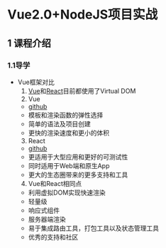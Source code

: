 
# Vue2.0+NodeJS项目实战

## 1 课程介绍

### 1.1导学

* Vue框架对比
  1. [Vue](https://cn.vuejs.org)和[React](https://reactjs.org)目前都使用了Virtual DOM
  2. Vue
    * [github](https://github.com/vuejs/vue)
    * 模板和渲染函数的弹性选择
    * 简单的语法及项目创建
    * 更快的渲染速度和更小的体积
  3. React
    * [github](https://github.com/facebook/react)
    * 更适用于大型应用和更好的可测试性
    * 同时适用于Web端和原生App
    * 更大的生态圈带来的更多支持和工具
  4. Vue和React相同点
   * 利用虚拟DOM实现快速渲染
   * 轻量级
   * 响应式组件
   * 服务器端渲染
   * 易于集成路由工具，打包工具以及状态管理工具
   * 优秀的支持和社区
   

